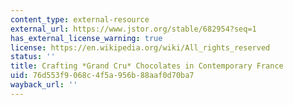 ```yaml
---
content_type: external-resource
external_url: https://www.jstor.org/stable/682954?seq=1
has_external_license_warning: true
license: https://en.wikipedia.org/wiki/All_rights_reserved
status: ''
title: Crafting *Grand Cru* Chocolates in Contemporary France
uid: 76d553f9-068c-4f5a-956b-88aaf0d70ba7
wayback_url: ''
---
```

